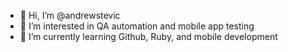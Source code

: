 - 👋 Hi, I’m @andrewstevic
- 👀 I’m interested in QA automation and mobile app testing
- 🌱 I’m currently learning Github, Ruby, and mobile development

<!---
andrewstevic/andrewstevic is a ✨ special ✨ repository because its `README.md` (this file) appears on your GitHub profile.
You can click the Preview link to take a look at your changes.
--->
